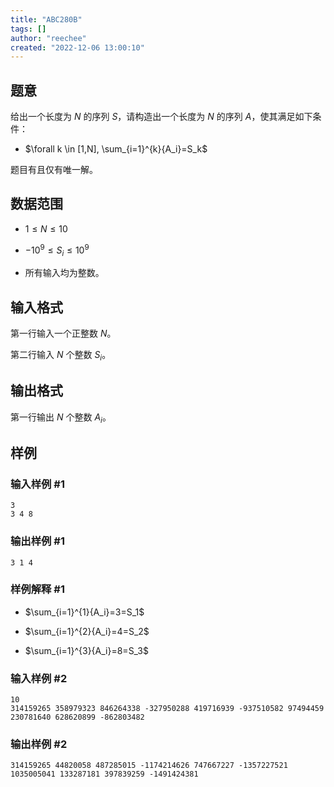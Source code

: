 ```yaml
---
title: "ABC280B"
tags: []
author: "reechee"
created: "2022-12-06 13:00:10"
---
```


## 题意

给出一个长度为 $N$ 的序列 $S$，请构造出一个长度为 $N$ 的序列 $A$，使其满足如下条件：

- $\forall k \in [1,N], \sum_{i=1}^{k}{A_i}=S_k$

题目有且仅有唯一解。

## 数据范围

- $1 \leq N \leq 10$

- $-10^9 \leq S_i \leq 10^9$

- 所有输入均为整数。

## 输入格式

第一行输入一个正整数 $N$。

第二行输入 $N$ 个整数 $S_i$。

## 输出格式

第一行输出 $N$ 个整数 $A_i$。

## 样例 

### 输入样例 #1

```
3
3 4 8
```

### 输出样例 #1

```
3 1 4
```

### 样例解释 #1

- $\sum_{i=1}^{1}{A_i}=3=S_1$

- $\sum_{i=1}^{2}{A_i}=4=S_2$

- $\sum_{i=1}^{3}{A_i}=8=S_3$

### 输入样例 #2

```
10
314159265 358979323 846264338 -327950288 419716939 -937510582 97494459 230781640 628620899 -862803482
```

### 输出样例 #2

```
314159265 44820058 487285015 -1174214626 747667227 -1357227521 1035005041 133287181 397839259 -1491424381
```